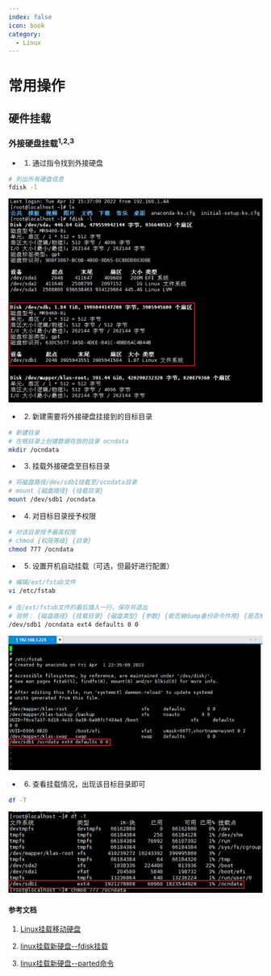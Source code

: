 ```yaml
---
index: false
icon: book
category:
  - Linux
---
```


# 常用操作

## 硬件挂载

### 外接硬盘挂载<sup>1,2,3</sup>

- 1. 通过指令找到外接硬盘

```sh
# 列出所有硬盘信息
fdisk -l
```

![查看硬盘信息](./img/linux-mounting-1.png "查看硬盘信息")

- 2. 新建需要将外接硬盘挂接到的目标目录

```sh
# 新建目录
# 在根目录上创建数据存放的目录 ocndata
mkdir /ocndata
```

- 3. 挂载外接硬盘至目标目录

```sh
# 将磁盘路径/dev/sdb1挂载至/ocndata目录
# mount {磁盘路径} {挂载目录}
mount /dev/sdb1 /ocndata
```

- 4. 对目标目录授予权限

```sh
# 对该目录授予最高权限
# chmod {权限等级} {目录}
chmod 777 /ocndata
```

- 5. 设置开机自动挂载（可选，但最好进行配置）

```sh
# 编辑/ext/fstab文件
vi /etc/fstab

# 在/ext/fstab文件的最后插入一行，保存并退出
# 说明： {磁盘路径} {挂载目录} {磁盘类型} {参数} {能否被dump备份命令作用} {是否检验扇区}
/dev/sdb1 /ocndata ext4 defaults 0 0
```

![外接硬盘自动挂载](./img/linux-mounting-2.png "外接硬盘自动挂载")

- 6. 查看挂载情况，出现该目标目录即可

```sh
df -T
```

![检查目录是否存在](./img/linux-mounting-3.png "检查目录是否存在")

#### 参考文档

1. [Linux挂载移动硬盘](https://www.jianshu.com/p/3d8e19e79868)

2. [linux挂载新硬盘--fdisk挂载](https://blog.csdn.net/Neighbor_L/article/details/105998009)

3. [linux挂载新硬盘--parted命令](https://blog.csdn.net/Neighbor_L/article/details/105998256)
